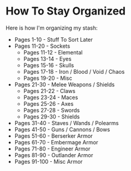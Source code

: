 # How To Stay Organized

Here is how I'm organizing my stash:

- Pages 1-10 - Stuff To Sort Later
- Pages 11-20 - Sockets
    - Pages 11-12 - Elemental
    - Pages 13-14 - Eyes
    - Pages 15-16 - Skulls
    - Pages 17-18 - Iron / Blood / Void / Chaos
    - Pages 19-20 - Misc
- Pages 21-30 - Melee Weapons / Shields
    - Pages 21-22 - Claws
    - Pages 23-24 - Maces
    - Pages 25-26 - Axes
    - Pages 27-28 - Swords
    - Pages 29-30 - Shields
- Pages 31-40 - Staves / Wands / Polearms
- Pages 41-50 - Guns / Cannons / Bows
- Pages 51-60 - Berserker Armor
- Pages 61-70 - Embermage Armor
- Pages 71-80 - Engineer Armor
- Pages 81-90 - Outlander Armor
- Pages 91-100 - Misc Armor